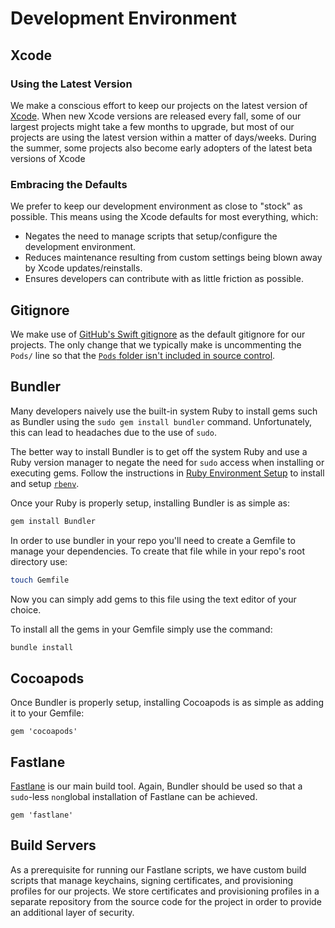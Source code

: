 # Development Environment

## Xcode

### Using the Latest Version

We make a conscious effort to keep our projects on the latest version of [Xcode](https://developer.apple.com/xcode/). When new Xcode versions are released every fall, some of our largest projects might take a few months to upgrade, but most of our projects are using the latest version within a matter of days/weeks. During the summer, some projects also become early adopters of the latest beta versions of Xcode

### Embracing the Defaults

We prefer to keep our development environment as close to "stock" as possible. This means using the Xcode defaults for most everything, which:

* Negates the need to manage scripts that setup/configure the development environment.
* Reduces maintenance resulting from custom settings being blown away by Xcode updates/reinstalls.
* Ensures developers can contribute with as little friction as possible.

## Gitignore

We make use of [GitHub's Swift gitignore](https://github.com/github/gitignore/blob/master/Swift.gitignore) as the default gitignore for our projects. The only change that we typically make is uncommenting the `Pods/` line so that the [`Pods` folder isn't included in source control](../Dependency%20Management/Dependency%20Management.md#checking-in-the-pods-folder).

## Bundler

Many developers naively use the built-in system Ruby to install gems such as Bundler using the `sudo gem install bundler` command. Unfortunately, this can lead to headaches due to the use of `sudo`.

The better way to install Bundler is to get off the system Ruby and use a Ruby version manager to negate the need for `sudo` access when installing or executing gems. Follow the instructions in [Ruby Environment Setup](./Ruby%20Environment%20Setup.md) to install and setup [`rbenv`](https://github.com/rbenv/rbenv).

Once your Ruby is properly setup, installing Bundler is as simple as:

```bash
gem install Bundler
```

In order to use bundler in your repo you'll need to create a Gemfile to manage your dependencies. To create that file while in your repo's root directory use:

```bash
touch Gemfile
```

Now you can simply add gems to this file using the text editor of your choice.

To install all the gems in your Gemfile simply use the command:

```bash
bundle install
```

## Cocoapods

Once Bundler is properly setup, installing Cocoapods is as simple as adding it to your Gemfile:

```
gem 'cocoapods'
```

## Fastlane

[Fastlane](https://fastlane.tools/) is our main build tool. Again, Bundler should be used so that a `sudo`-less `non`global installation of Fastlane can be achieved.

```
gem 'fastlane'
```

## Build Servers

As a prerequisite for running our Fastlane scripts, we have custom build scripts that manage keychains, signing certificates, and provisioning profiles for our projects. We store certificates and provisioning profiles in a separate repository from the source code for the project in order to provide an additional layer of security.
